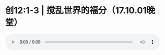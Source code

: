 # 创12:1-3 | 搅乱世界的福分（17.10.01晚堂）

<audio style="width: 100%;" preload="false" controls controlslist="nodownload"><source src="http://file.simai.life/audio/mp3/old/12160.mp3" type="audio/mpeg">Your browser does not support the audio element.</audio>


